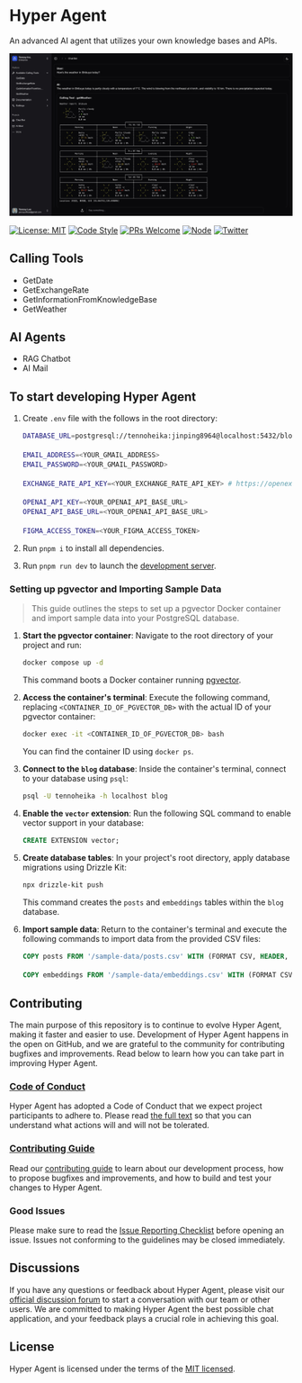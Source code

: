 # Hyper Agent

An advanced AI agent that utilizes your own knowledge bases and APIs.

![Hyper Agent](./screenshots/chatbot.jpg)

[![License: MIT](https://img.shields.io/badge/License-MIT-green.svg)](https://opensource.org/licenses/MIT)
[![Code Style](https://img.shields.io/badge/code%20style-prettier-green)](https://prettier.io/)
[![PRs Welcome](https://img.shields.io/badge/PRs-welcome-green.svg)](https://github.com/HyperChatBot/hyperchat/pulls)
[![Node](https://img.shields.io/badge/Node.js-%3E%3D20.18.0-green.svg)](https://nodejs.org/en/)
[![Twitter](https://img.shields.io/badge/Twitter-Connect-brightgreen?logo=twitter)](https://twitter/YanceyOfficial)

## Calling Tools

- GetDate
- GetExchangeRate
- GetInformationFromKnowledgeBase
- GetWeather

## AI Agents

- RAG Chatbot
- AI Mail

## To start developing Hyper Agent

1. Create `.env` file with the follows in the root directory:

    ```bash
    DATABASE_URL=postgresql://tennoheika:jinping8964@localhost:5432/blog

    EMAIL_ADDRESS=<YOUR_GMAIL_ADDRESS>
    EMAIL_PASSWORD=<YOUR_GMAIL_PASSWORD>

    EXCHANGE_RATE_API_KEY=<YOUR_EXCHANGE_RATE_API_KEY> # https://openexchangerates.org/account/app-ids

    OPENAI_API_KEY=<YOUR_OPENAI_API_BASE_URL>
    OPENAI_API_BASE_URL=<YOUR_OPENAI_API_BASE_URL>

    FIGMA_ACCESS_TOKEN=<YOUR_FIGMA_ACCESS_TOKEN>
    ```

2. Run `pnpm i` to install all dependencies.
3. Run `pnpm run dev` to launch the [development server](http://localhost:3000).

### Setting up pgvector and Importing Sample Data

> This guide outlines the steps to set up a pgvector Docker container and import sample data into your PostgreSQL database.

1. **Start the pgvector container**: Navigate to the root directory of your project and run:

    ```bash
    docker compose up -d
    ```

    This command boots a Docker container running [pgvector](https://github.com/pgvector/pgvector).

2. **Access the container's terminal**:  Execute the following command, replacing `<CONTAINER_ID_OF_PGVECTOR_DB>` with the actual ID of your pgvector container:

    ```bash
    docker exec -it <CONTAINER_ID_OF_PGVECTOR_DB> bash
    ```

    You can find the container ID using `docker ps`.

3. **Connect to the `blog` database**: Inside the container's terminal, connect to your database using `psql`:

    ```bash
    psql -U tennoheika -h localhost blog
    ```

4. **Enable the `vector` extension**:  Run the following SQL command to enable vector support in your database:

    ```sql
    CREATE EXTENSION vector;
    ```

5. **Create database tables**: In your project's root directory, apply database migrations using Drizzle Kit:

    ```bash
    npx drizzle-kit push
    ```

    This command creates the `posts` and `embeddings` tables within the `blog` database.

6. **Import sample data**: Return to the container's terminal and execute the following commands to import data from the provided CSV files:

    ```sql
    COPY posts FROM '/sample-data/posts.csv' WITH (FORMAT CSV, HEADER, DELIMITER ',', QUOTE '"', ESCAPE '\');

    COPY embeddings FROM '/sample-data/embeddings.csv' WITH (FORMAT CSV, HEADER, DELIMITER ',', QUOTE '"', ESCAPE '\');
    ```

## Contributing

The main purpose of this repository is to continue to evolve Hyper Agent, making it faster and easier to use. Development of Hyper Agent happens in the open on GitHub, and we are grateful to the community for contributing bugfixes and improvements. Read below to learn how you can take part in improving Hyper Agent.

### [Code of Conduct](./CODE_OF_CONDUCT.md)

Hyper Agent has adopted a Code of Conduct that we expect project participants to adhere to. Please read [the full text](./CODE_OF_CONDUCT.md) so that you can understand what actions will and will not be tolerated.

### [Contributing Guide](./CONTRIBUTING.md)

Read our [contributing guide](./CONTRIBUTING.md) to learn about our development process, how to propose bugfixes and improvements, and how to build and test your changes to Hyper Agent.

### Good Issues

Please make sure to read the [Issue Reporting Checklist](./.github/ISSUE_TEMPLATE/bug_report.md) before opening an issue. Issues not conforming to the guidelines may be closed immediately.

## Discussions

If you have any questions or feedback about Hyper Agent, please visit our [official discussion forum](https://github.com/orgs/HyperChatBot/discussions/71) to start a conversation with our team or other users. We are committed to making Hyper Agent the best possible chat application, and your feedback plays a crucial role in achieving this goal.

## License

Hyper Agent is licensed under the terms of the [MIT licensed](https://opensource.org/licenses/MIT).
